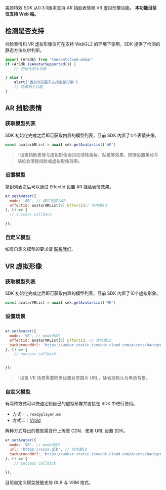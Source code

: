 美颜特效 SDK 从0.3.0版本支持 AR 挡脸表情和 VR 虚拟形像功能。
**本功能目前仅支持 Web 端。**

## 检测是否支持
挡脸表情和 VR 虚拟形像仅可在支持 WebGL2 的环境下使用，SDK 提供了检测的静态方法以供判断。
```javascript
import {ArSdk} from 'tencentcloud-webar'
if (ArSdk.isAvatarSupported()) {
    // 初始化相关功能

} else {
    alert('当前浏览器不支持虚拟形像')
    // 隐藏相关功能
}
```

## AR 挡脸表情
### 获取模型列表
SDK 初始化完成之后即可获取内置的模型列表，目前 SDK 内置了4个表情头像。
```javascript
const avatarARList = await sdk.getAvatarList('AR')
```

>! 设置挡脸表情与虚拟形像会自动清除美妆、贴纸等效果，同理设置美妆与贴纸会清除挡脸或虚拟形像效果。

### 设置模型
拿到列表之后可以通过 EffectId 设置 AR 挡脸表情效果。
```javascript
ar.setAvatar({
  mode: 'AR', // 模式设置为AR
  effectId: avatarARList[0].EffectId// 传内置id
}, () => {
  // success callback
  
});
```
### 自定义模型
如有自定义模型的要求请 [联系我们](https://cloud.tencent.com/document/product/616/11219)。


## VR 虚拟形像
### 获取模型列表
SDK 初始化完成之后即可获取内置的模型列表，目前 SDK 内置了10个虚拟形象。
```javascript
const avatarVRList = await sdk.getAvatarList('VR')
```

### 设置场景
```javascript

ar.setAvatar({
  mode: 'VR', // mode传AR
  effectId: avatarVRList[0].EffectId, // 传内置id
  backgroundUrl: 'https://webar-static.tencent-cloud.com/assets/background/1.jpg',
}, () => {
    // success callback

  
});
```

>! 设置 VR 场景需要同步设置背景图片 URL，缺省则默认为黑色背景。

### 自定义模型
有两种方式可以快速定制自己的虚拟形像并直接在 SDK 中进行使用。
- 方式一：`readyplayer.me`
- 方式二：[Vroid](https://vroid.com/en/studio)

两种方式导出的模型需自行上传至 CDN，使用 URL 设置 SDK。
```javascript
ar.setAvatar({
  mode: 'VR', // mode传AR
  url: 'https://xxxx.glb', // 传内置id
  backgroundUrl: 'https://webar-static.tencent-cloud.com/assets/background/1.jpg',
}, () => {
    // success callback

});
```
目前自定义模型技能支持 GLB 与 VRM 格式。
